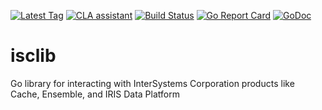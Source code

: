 [![Latest Tag](https://img.shields.io/github/tag/ontariosystems/isclib.svg)](https://github.com/ontariosystems/isclib/tags)
[![CLA assistant](https://cla-assistant.io/readme/badge/ontariosystems/isclib)](https://cla-assistant.io/ontariosystems/isclib)
[![Build Status](https://travis-ci.org/ontariosystems/isclib.svg?branch=master)](https://travis-ci.org/ontariosystems/isclib)
[![Go Report Card](https://goreportcard.com/badge/github.com/ontariosystems/isclib)](https://goreportcard.com/report/github.com/ontariosystems/isclib)
[![GoDoc](https://godoc.org/github.com/ontariosystems/isclib?status.svg)](https://godoc.org/github.com/ontariosystems/isclib)

# isclib
Go library for interacting with InterSystems Corporation products like Cache, Ensemble, and IRIS Data Platform